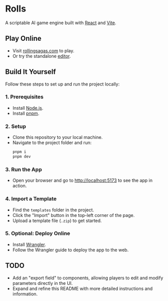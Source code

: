 # Rolls
A scriptable AI game engine built with [React](https://react.dev/) and [Vite](https://vite.dev/).

## Play Online
- Visit [rollingsagas.com](https://rollingsagas.com) to play.
- Or try the standalone [editor](https://react-rolls.rollingsagas.com).

## Build It Yourself
Follow these steps to set up and run the project locally:

### 1. Prerequisites
- Install [Node.js](https://nodejs.org/).
- Install [pnpm](https://pnpm.io/).

### 2. Setup
- Clone this repository to your local machine.
- Navigate to the project folder and run:
  ```bash
  pnpm i
  pnpm dev
  ```

### 3. Run the App
- Open your browser and go to [http://localhost:5173](http://localhost:5173/) to see the app in action.

### 4. Import a Template
- Find the `templates` folder in the project.
- Click the "Import" button in the top-left corner of the page.
- Upload a template file (`.zip`) to get started.

### 5. Optional: Deploy Online
- Install [Wrangler](https://developers.cloudflare.com/workers/get-started/guide/).
- Follow the Wrangler guide to deploy the app to the web.

## TODO
- Add an "export field" to components, allowing players to edit and modify parameters directly in the UI.
- Expand and refine this README with more detailed instructions and information.
